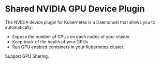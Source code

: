 # Shared NVIDIA GPU Device Plugin

The NVIDIA device plugin for Kubernetes is a Daemonset that allows you to automatically:  
- Expose the number of GPUs on each nodes of your cluster
- Keep track of the health of your GPUs
- Run GPU enabled containers in your Kubernetes cluster.

Support GPU Sharing.